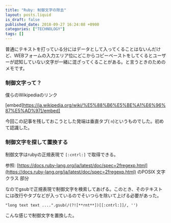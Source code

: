 ```yaml
---
title: "Ruby: 制御文字の除去"
layout: posts.liquid
is_draft: false
published_date: 2018-09-27 16:24:08 +0900
categories: ["TECHNOLOGY"]
tags: []
---
```


普通にテキストを打っている分にはデータとして入ってくることはないんだけど、WEBフォームの入力エリア位にどこからコピーペーストをしてくるとユーザーが認知していない文字が一緒に混ざってくることがある。と言うときのためのメモです。

### 制御文字って？
僕らのWikipediaのリンク

[embed]https://ja.wikipedia.org/wiki/%E5%88%B6%E5%BE%A1%E6%96%87%E5%AD%97[/embed]

今回この記事を残しておこうとした発端は垂直タブ( `n`)というものでした。初めて認識した。

### 制御文字を探して置換する
制御文字はrubyの正規表現で `[:cntrl:]` で取得できる。

参照: [https://docs.ruby-lang.org/ja/latest/doc/spec=2fregexp.html](https://docs.ruby-lang.org/ja/latest/doc/spec=2fregexp.html) のPOSIX 文字クラス 部分

なのでgsubで正規表現で制御文字を検索してあげる。このとき、そのテキストには改行やタブなどが入っているのでそいつらを除いて上げる必要があった。

    "long text text ....".gsub(/(?![**rnt**])[[:cntrl:]]/, '')

こんな感じで制御文字を置換した。


